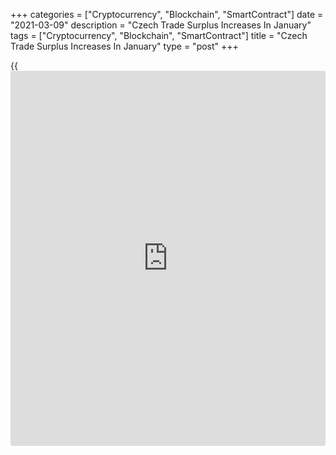 +++
categories = ["Cryptocurrency", "Blockchain", "SmartContract"]
date = "2021-03-09"
description = "Czech Trade Surplus Increases In January"
tags = ["Cryptocurrency", "Blockchain", "SmartContract"]
title = "Czech Trade Surplus Increases In January"
type = "post"
+++

{{<iframe id="large-banner" src="https://www.bounty.group/#slide=26.0" width="100%" height="600" scrolling="no" style="border: 0px solid rgb(216, 221, 230); border-radius: 3px;">}}

The Czech Republic's trade surplus increased in January, data from the
Czech Statistical Office showed on Tuesday.

The trade surplus increased to CZK 24.613 billion in January from CZK
17.299 billion in the same month a year ago. Economists had expected a
surplus of CZK 29.7 billion.

In December, trade surplus was CZK 16.230 billion.

Exports declined 0.6 percent annually in January and imports fell 3.2
percent.

On a month-on-month basis, seasonally adjusted exports decreased 2.0
percent in January, while imports rose 1.8 percent.

For comments and feedback [contact](https://www.playgroundfx.com/contact/): editorial@rtt[news](https://www.letsplayfx.com/blog/forex-news-website/).com

[Economic News][1]

 **What parts of the world are seeing the best (and worst) economic
performances lately? Click[here][2] to check out our [Econ Scorecard][2]
and find out! See up-to-the-moment [ranking](https://www.playgroundfx.com/blog/crypto-exchange-ranking/)s for the best and worst
performers in [GDP][3], [unemployment rate][4], [inflation][2] and much
more.**

   1. www.rtt[news](https://www.letsplayfx.com/blog/forex-news-website/).com/Content/EconomicNews.aspx
   2. www.rtt[news](https://www.letsplayfx.com/blog/forex-news-website/).com/economic-scorecard/world-rank/CPI/highest-performance.aspx
   3. www.rtt[news](https://www.letsplayfx.com/blog/forex-news-website/).com/economic-scorecard/world-rank/GDP/highest-performance.aspx
   4. www.rtt[news](https://www.letsplayfx.com/blog/forex-news-website/).com/economic-scorecard/world-rank/unemployment-rate/lowest-performance.aspx
